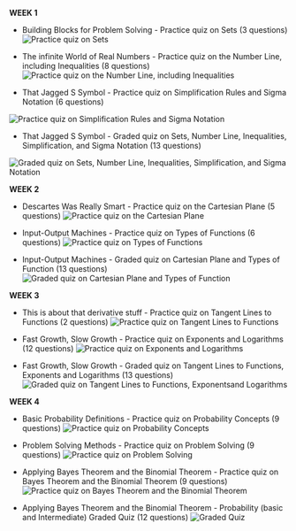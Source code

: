 **WEEK 1**
* Building Blocks for Problem Solving - Practice quiz on Sets (3 questions)
![Practice quiz on Sets](week_1/Practice_quiz_on_Sets.png)

* The infinite World of Real Numbers - Practice quiz on the Number Line, including Inequalities (8 questions)
![Practice quiz on the Number Line, including Inequalities](week_1/Practice_quiz_on_Sets.png)

* That Jagged S Symbol - Practice quiz on Simplification Rules and Sigma Notation (6 questions)

![Practice quiz on Simplification Rules and Sigma Notation](week_1/Practice_quiz_on_Simplification_Rules.png)

* That Jagged S Symbol - Graded quiz on Sets, Number Line, Inequalities, Simplification, and Sigma Notation (13 questions)

![Graded quiz on Sets, Number Line, Inequalities, Simplification, and Sigma Notation](week_1/Graded_quiz_on_Sets.png)


**WEEK 2**
* Descartes Was Really Smart - Practice quiz on the Cartesian Plane (5 questions)
![Practice quiz on the Cartesian Plane](week_2/The_Cartesian_Plane.png)

* Input-Output Machines - Practice quiz on Types of Functions (6 questions)
![Practice quiz on Types of Functions](week_2/Types_of_Functions.png)

* Input-Output Machines - Graded quiz on Cartesian Plane and Types of Function (13 questions)
![Graded quiz on Cartesian Plane and Types of Function](week_2/graded-quiz-on-cartesian-plane-and-types-of-function.png)

**WEEK 3**
* This is about that derivative stuff - Practice quiz on Tangent Lines to Functions (2 questions)
![Practice quiz on Tangent Lines to Functions ](week_3/practice-quiz-ontangent-lines-to-functions.png)

* Fast Growth, Slow Growth - Practice quiz on Exponents and Logarithms (12 questions)
![ Practice quiz on Exponents and Logarithms](week_3/practice-quiz-on-exponents-and-logarithms.png)

* Fast Growth, Slow Growth - Graded quiz on Tangent Lines to Functions, Exponents and Logarithms (13 questions)
![Graded quiz on Tangent Lines to Functions, Exponentsand Logarithms](week_3/graded-quiz-on-tangent-lines-to-functions-exponents-and-logarithms.png)


**WEEK 4**
* Basic Probability Definitions - Practice quiz on Probability Concepts (9 questions)
![Practice quiz on Probability Concepts](week_4/practice-quiz-on-probability-concepts.png)

* Problem Solving Methods - Practice quiz on Problem Solving (9 questions)
![Practice quiz on Problem Solving](week_4/practice-quiz-on-problem-solving.png)

* Applying Bayes Theorem and the Binomial Theorem - Practice quiz on Bayes Theorem and the Binomial Theorem (9 questions)
![Practice quiz on Bayes Theorem and the Binomial Theorem](week_4/quiz-on-bayes-theorem-and-the-binomial-theorem.png)

* Applying Bayes Theorem and the Binomial Theorem - Probability (basic and Intermediate) Graded Quiz (12 questions)
![Graded Quiz](week_4/probability-basic-and-intermediate-graded-quiz.png)
